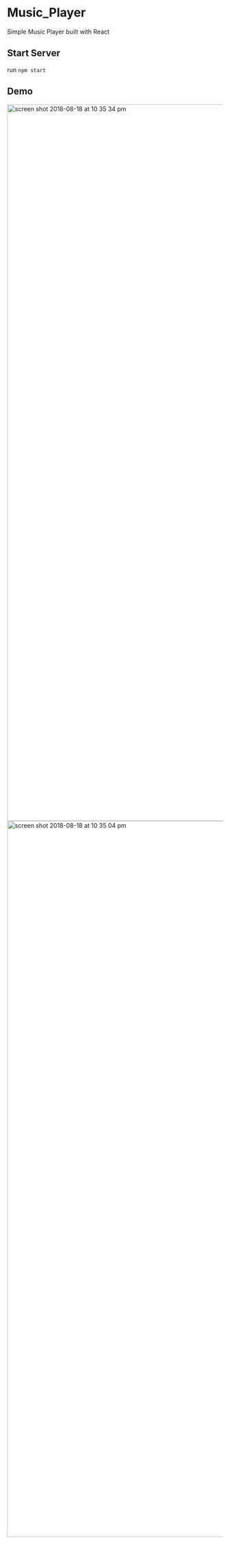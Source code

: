 # Music_Player
Simple Music Player built with React

## Start Server

run `npm start`

## Demo


<img width="1670" alt="screen shot 2018-08-18 at 10 35 34 pm" src="https://user-images.githubusercontent.com/31718163/44305185-36a34a80-a337-11e8-8ced-3efe79a247c4.png">

<img width="1669" alt="screen shot 2018-08-18 at 10 35 04 pm" src="https://user-images.githubusercontent.com/31718163/44305187-4f136500-a337-11e8-8037-45bdd9c8212c.png">
